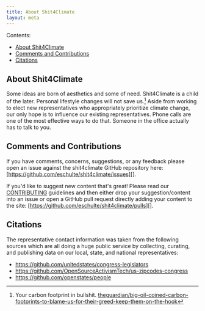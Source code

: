 ```yaml
---
title: About Shit4Climate
layout: meta
---
```


Contents:
- [About Shit4Climate](#about-shit4climate)
- [Comments and Contributions](#comments-and-contributions)
- [Citations](#citations)

## About Shit4Climate

Some ideas are born of aesthetics and some of need.  Shit4Climate is a
child of the later.  Personal lifestyle changes will not save
us.[^footprint] Aside from working to elect new representatives who
appropriately prioritize climate change, our only hope is to influence
our existing representatives.  Phone calls are one of the most
effective ways to do that.  Someone in the office actually has to talk
to you.

## Comments and Contributions

If you have comments, concerns, suggestions, or any feedback please
open an issue against the shit4climate GitHub repository here:
[https://github.com/eschulte/shit4climate/issues][].

If you'd like to suggest new content that's great!  Please read our
[CONTRIBUTING][] guidelines and then either drop your
suggestion/content into an issue or open a GitHub pull request
directly adding your content to the site:
[https://github.com/eschulte/shit4climate/pulls][].

## Citations

The representative contact information was taken from the following
sources which are all doing a huge public service by collecting,
curating, and publishing data on our local, state, and national
representatives:
- https://github.com/unitedstates/congress-legislators
- https://github.com/OpenSourceActivismTech/us-zipcodes-congress
- https://github.com/openstates/people

[^footprint]: Your carbon footprint in bullshit.  [theguardian/big-oil-coined-carbon-footprints-to-blame-us-for-their-greed-keep-them-on-the-hook](https://www.theguardian.com/commentisfree/2021/aug/23/big-oil-coined-carbon-footprints-to-blame-us-for-their-greed-keep-them-on-the-hook)

[CONTRIBUTING]: https://github.com/eschulte/shit4climate/blob/main/CONTRIBUTING
[https://github.com/eschulte/shit4climate/issues]: https://github.com/eschulte/shit4climate/issues
[https://github.com/eschulte/shit4climate/pulls]: https://github.com/eschulte/shit4climate/pulls
[https://github.com/unitedstates/congress-legislators]: https://github.com/unitedstates/congress-legislators
[https://github.com/OpenSourceActivismTech/us-zipcodes-congress]: https://github.com/OpenSourceActivismTech/us-zipcodes-congress
[https://github.com/openstates/people]: https://github.com/openstates/people
